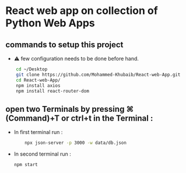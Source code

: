 # React web app on collection of Python Web Apps
## commands to setup this project
- ⚠️ few configuration needs to be done before hand.

```bash
    cd ~/Desktop
    git clone https://github.com/Mohammed-Khubaib/React-web-App.git
    cd React-web-App/
    npm install axios
    npm install react-router-dom
```
## open two Terminals by pressing  ⌘ (Command)+T or ctrl+t in the Terminal :
- In first terminal run :
    ```bash
        npx json-server -p 3000 -w data/db.json
    ```
- In second terminal run :
    ```bash
    npm start
    ```
